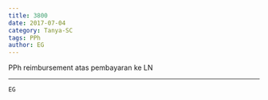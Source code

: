 ```yaml
---
title: 3800
date: 2017-07-04
category: Tanya-SC
tags: PPh
author: EG
---
```


PPh reimbursement atas pembayaran ke LN

---



`EG`
